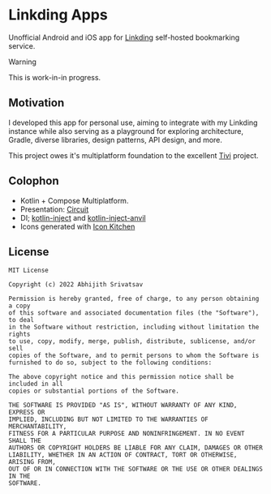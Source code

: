 # Linkding Apps

 Unofficial Android and iOS app for [Linkding](https://github.com/sissbruecker/linkding) self-hosted
bookmarking service.

> [!WARNING]  
> This is work-in-in progress.

## Motivation

I developed this app for personal use, aiming to integrate with my Linkding instance while also
serving as a playground for exploring architecture, Gradle, diverse libraries, design patterns, API
design, and more.

This project owes it's multiplatform foundation to the
excellent [Tivi](https://github.com/chrisbanes/tivi) project.

## Colophon

- Kotlin + Compose Multiplatform.
- Presentation: [Circuit](https://slackhq.github.io/circuit/)
- DI; [kotlin-inject](https://github.com/evant/kotlin-inject) and [kotlin-inject-anvil](https://github.com/amzn/kotlin-inject-anvil)
- Icons generated with [Icon Kitchen](https://icon.kitchen)

## License

```
MIT License

Copyright (c) 2022 Abhijith Srivatsav

Permission is hereby granted, free of charge, to any person obtaining a copy
of this software and associated documentation files (the "Software"), to deal
in the Software without restriction, including without limitation the rights
to use, copy, modify, merge, publish, distribute, sublicense, and/or sell
copies of the Software, and to permit persons to whom the Software is
furnished to do so, subject to the following conditions:

The above copyright notice and this permission notice shall be included in all
copies or substantial portions of the Software.

THE SOFTWARE IS PROVIDED "AS IS", WITHOUT WARRANTY OF ANY KIND, EXPRESS OR
IMPLIED, INCLUDING BUT NOT LIMITED TO THE WARRANTIES OF MERCHANTABILITY,
FITNESS FOR A PARTICULAR PURPOSE AND NONINFRINGEMENT. IN NO EVENT SHALL THE
AUTHORS OR COPYRIGHT HOLDERS BE LIABLE FOR ANY CLAIM, DAMAGES OR OTHER
LIABILITY, WHETHER IN AN ACTION OF CONTRACT, TORT OR OTHERWISE, ARISING FROM,
OUT OF OR IN CONNECTION WITH THE SOFTWARE OR THE USE OR OTHER DEALINGS IN THE
SOFTWARE.
```
